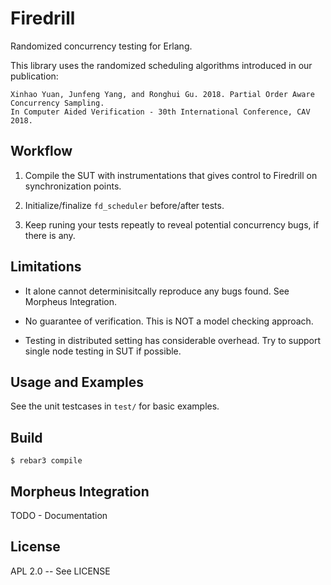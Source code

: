 Firedrill
=====

Randomized concurrency testing for Erlang.

This library uses the randomized scheduling algorithms introduced in our publication:

    Xinhao Yuan, Junfeng Yang, and Ronghui Gu. 2018. Partial Order Aware Concurrency Sampling.
    In Computer Aided Verification - 30th International Conference, CAV 2018.

Workflow
-----

1. Compile the SUT with instrumentations that gives control to Firedrill on synchronization points.

2. Initialize/finalize `fd_scheduler` before/after tests.

3. Keep runing your tests repeatly to reveal potential concurrency bugs, if there is any.

Limitations
----

 - It alone cannot determinisitcally reproduce any bugs found. See Morpheus Integration.

 - No guarantee of verification. This is NOT a model checking approach.

 - Testing in distributed setting has considerable overhead. Try to support single node testing in SUT if possible.

Usage and Examples
-----

See the unit testcases in `test/` for basic examples.

Build
-----

    $ rebar3 compile

Morpheus Integration
-----

TODO - Documentation

License
----

APL 2.0 -- See LICENSE

